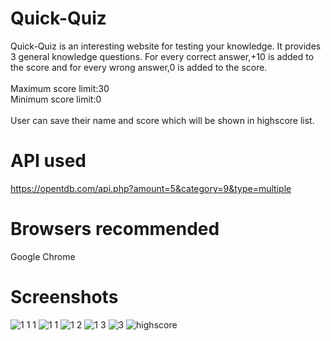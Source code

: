 # Quick-Quiz
Quick-Quiz is an interesting website for testing your knowledge. It provides 3 general knowledge questions. For every correct answer,+10 is added to the score and for every wrong answer,0 is added to the score.<br><br>
Maximum score limit:30<br>
Minimum score limit:0<br><br>
User can save their name and score which will be shown in highscore list.
# API used
https://opentdb.com/api.php?amount=5&category=9&type=multiple
# Browsers recommended
Google Chrome
# Screenshots
![1 1 1](https://user-images.githubusercontent.com/77538392/131703939-870b5011-2974-4530-9187-5aeaac4a60b7.JPG)
![1 1](https://user-images.githubusercontent.com/77538392/131703943-e30f19bc-4610-47df-afa8-8f39a8ca835b.png)
![1 2](https://user-images.githubusercontent.com/77538392/131703946-311a3d53-23e8-4e63-bac4-f1a8cef09e26.png)
![1 3](https://user-images.githubusercontent.com/77538392/131703949-d44f5123-0c32-4787-97e7-3d33950fc077.png)
![3](https://user-images.githubusercontent.com/77538392/131703951-e2d7c8e3-5122-45d9-8cb5-906279f954cc.JPG)
![highscore](https://user-images.githubusercontent.com/77538392/131703953-1e06680e-b108-4a26-95e8-2e11460f1d65.JPG)

